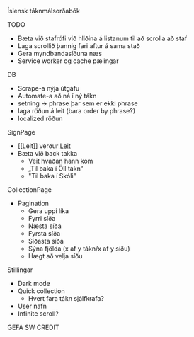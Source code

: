 Íslensk táknmálsorðabók

TODO
  - Bæta við stafrófi við hliðina á listanum til að scrolla að staf
  - Laga scrollið þannig fari aftur á sama stað
  - Gera myndbandasíðuna næs
  - Service worker og cache pælingar

DB
  - Scrape-a nýja útgáfu
  - Automate-a að ná í ný tákn
  - setning -> phrase þar sem er ekki phrase
  - laga röðun á leit (bara order by phrase?)
  - localized röðun

SignPage
- [[Leit]] verður <u>Leit</u>
- Bæta við back takka
  - Veit hvaðan hann kom
  - „Til baka í Öll tákn“
  - "Til baka í Skóli"

CollectionPage
- Pagination
  - Gera uppi líka
  - Fyrri síða
  - Næsta síða
  - Fyrsta síða
  - Síðasta síða
  - Sýna fjölda (x af y tákn/x af y síðu)
  - Hægt að velja síðu

Stillingar
- Dark mode
- Quick collection
  - Hvert fara tákn sjálfkrafa?
- User nafn
- Infinite scroll?

GEFA SW CREDIT